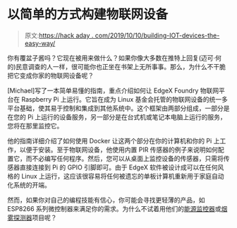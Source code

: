 # 以简单的方式构建物联网设备

> 原文:[https://hack aday . com/2019/10/10/building-IOT-devices-the-easy-way/](https://hackaday.com/2019/10/10/building-iot-devices-the-easy-way/)

你有覆盆子酱吗？它现在被用来做什么？如果你像大多数在推特上回复(迈可·何的)民意调查的人一样，很可能你也正坐在书架上无所事事。那么，为什么不干脆把它变成你家的物联网设备呢？

[Michael]写了一本简单易懂的指南，重点介绍如何让 EdgeX Foundry 物联网平台在 Raspberry Pi 上运行。它旨在成为 Linux 基金会托管的物联网设备的统一多平台基础，使其易于控制和集成到其他系统中。这个框架由两部分组成，一部分是在您的 Pi 上运行的设备服务，另一部分是在台式机或笔记本电脑上运行的服务，您将在那里监控它。

他的指南详细介绍了如何使用 Docker 让这两个部分在你的计算机和你的 Pi 上工作，以便于安装。至于物联网设备，他使用内置 PIR 传感器的例子来说明如何配置它，而不必编写任何程序。然后，您可以从桌面上监控设备的传感器，只需将传感器直接连接到 Pi 的 GPIO 引脚即可。由于 EdgeX 软件被设计成可以在任何风格的 Linux 上运行，这应该很容易将任何被遗忘的单板计算机重新用于家庭自动化系统的开端。

然而，如果你对自己的编程技能有信心，你可能会寻找更轻薄的产品，如 ESP8266 系列微控制器来满足你的需求。为什么不试着用他们的[能源监控器](https://hackaday.com/2019/07/27/building-a-safe-esp32-home-energy-monitor/)或[烟雾探测器](https://hackaday.com/2019/07/26/building-a-smarter-smoke-alarm-with-the-esp8266/)项目呢？